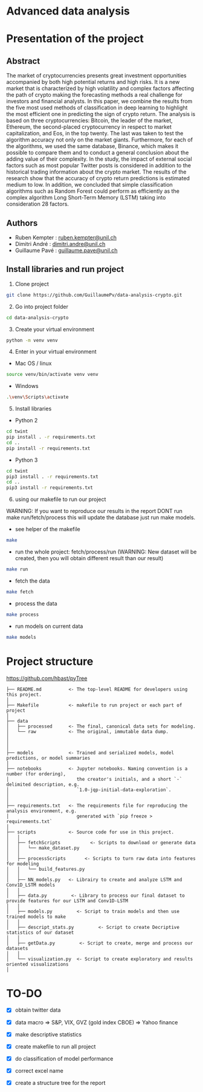# Advanced data analysis

# Presentation of the project

## Abstract

The market of cryptocurrencies presents great investment opportunities accompanied by both high potential returns and high risks. It is a new market that is characterized by high volatility and complex factors affecting the path of crypto making the forecasting methods a real challenge for investors and financial analysts. In this paper, we combine the results from the five most used methods of classification in deep learning to highlight the most efficient one in predicting the sign of crypto return. The analysis is based on three cryptocurrencies: Bitcoin, the leader of the market, Ethereum, the second-placed cryptocurrency in respect to market capitalization, and Eos, in the top twenty. The last was taken to test the algorithm accuracy not only on the market giants. Furthermore, for each of the algorithms, we used the same database, Binance, which makes it possible to compare them and to conduct a general conclusion about the adding value of their complexity. In the study, the impact of external social factors such as most popular Twitter posts is considered in addition to the historical trading information about the crypto market. The results of the research show that the accuracy of crypto return predictions is estimated medium to low. In addition, we concluded that simple classification algorithms such as Random Forest could perform as efficiently as the complex algorithm Long Short-Term Memory (LSTM) taking into consideration 28 factors.

## Authors

* Ruben Kempter : ruben.kempter@unil.ch
* Dimitri André : dimitri.andre@unil.ch
* Guillaume Pavé : guillaume.pave@unil.ch

## Install libraries and run project

1) Clone project

```bash
git clone https://github.com/GuillaumePv/data-analysis-crypto.git
```

2) Go into project folder

```bash
cd data-analysis-crypto
```

3) Create your virtual environment

```bash
python -m venv venv
```

4) Enter in your virtual environment

* Mac OS / linux
```bash
source venv/bin/activate venv venv
```

* Windows
```bash
.\venv\Scripts\activate
```

5) Install libraries

* Python 2
```bash
cd twint
pip install . -r requirements.txt
cd ..
pip install -r requirements.txt
```

* Python 3
```bash
cd twint
pip3 install . -r requirements.txt
cd ..
pip3 install -r requirements.txt
```

6) using our makefile to run our project

WARNING: If you want to reproduce our results in the report DONT run make run/fetch/process this will update the database just run make models.

* see helper of the makefile
```bash
make
```
* run the whole project: fetch/process/run 
(WARNING: New dataset will be created, then you will obtain different result than our result)

```bash
make run
```

* fetch the data
```bash
make fetch
```

* process the data
```bash
make process
```

* run models on current data
```bash
make models
```

# Project structure
https://github.com/hbast/pyTree

```
├── README.md          <- The top-level README for developers using this project.
│
├── Makefile           <- makefile to run project or each part of project
│
├── data
│   ├── processed      <- The final, canonical data sets for modeling.
│   └── raw            <- The original, immutable data dump.
│
│
│
├── models             <- Trained and serialized models, model predictions, or model summaries
│
├── notebooks          <- Jupyter notebooks. Naming convention is a number (for ordering),
│                         the creator's initials, and a short `-` delimited description, e.g.
│                         `1.0-jqp-initial-data-exploration`.
│
│
├── requirements.txt   <- The requirements file for reproducing the analysis environment, e.g.
│                         generated with `pip freeze > requirements.txt`
│
├── scripts            <- Source code for use in this project.
│   │
│   ├── fetchScripts           <- Scripts to download or generate data
│   │   └── make_dataset.py
│   │
│   ├── processScripts       <- Scripts to turn raw data into features for modeling
│   │   └── build_features.py
│   │
│   ├── NN_models.py   <- Librairy to create and analyze LSTM and Conv1D_LSTM models
│   │
│   ├── data.py         <- Library to process our final dataset to provide features for our LSTM and Conv1D-LSTM
│   │
│   ├── models.py         <- Script to train models and then use trained models to make
│   │
│   ├── descript_stats.py         <- Script to create Decriptive statistics of our dataset
│   │
│   ├── getData.py         <- Script to create, merge and process our datasets
│   │
│   └── visualization.py  <- Script to create exploratory and results oriented visualizations
│
```
# TO-DO
- [x] obtain twitter data
- [x] data macro => S&P, VIX, GVZ (gold index CBOE) => Yahoo finance
- [x] make descriptive statistics
- [x] create makefile to run all project
- [x] do classification of model performance
- [x] correct excel name
- [x] create a structure tree for the report



